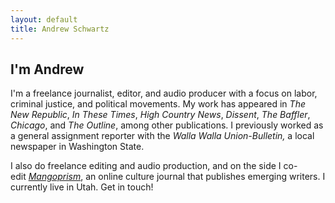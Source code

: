 ```yaml
---
layout: default
title: Andrew Schwartz
---
```



## I'm Andrew

I'm a freelance journalist, editor, and audio producer with a focus on labor, criminal justice, and political movements. My work has appeared in *The New Republic*, *In These Times*, *High Country News*, *Dissent*, *The Baffler*, *Chicago*, and *The Outline*, among other publications. I previously worked as a general assignment reporter with the *Walla Walla Union-Bulletin,* a local newspaper in Washington State.

I also do freelance editing and audio production, and on the side I co-edit *[Mangoprism](https://mangoprism.com/)*, an online culture journal that publishes emerging writers. I currently live in Utah. Get in touch!
